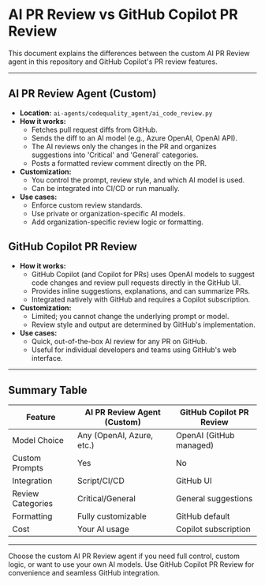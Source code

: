 # AI PR Review vs GitHub Copilot PR Review

This document explains the differences between the custom AI PR Review agent in this repository and GitHub Copilot's PR review features.

---

## AI PR Review Agent (Custom)
- **Location:** `ai-agents/codequality_agent/ai_code_review.py`
- **How it works:**
  - Fetches pull request diffs from GitHub.
  - Sends the diff to an AI model (e.g., Azure OpenAI, OpenAI API).
  - The AI reviews only the changes in the PR and organizes suggestions into 'Critical' and 'General' categories.
  - Posts a formatted review comment directly on the PR.
- **Customization:**
  - You control the prompt, review style, and which AI model is used.
  - Can be integrated into CI/CD or run manually.
- **Use cases:**
  - Enforce custom review standards.
  - Use private or organization-specific AI models.
  - Add organization-specific review logic or formatting.

## GitHub Copilot PR Review
- **How it works:**
  - GitHub Copilot (and Copilot for PRs) uses OpenAI models to suggest code changes and review pull requests directly in the GitHub UI.
  - Provides inline suggestions, explanations, and can summarize PRs.
  - Integrated natively with GitHub and requires a Copilot subscription.
- **Customization:**
  - Limited; you cannot change the underlying prompt or model.
  - Review style and output are determined by GitHub's implementation.
- **Use cases:**
  - Quick, out-of-the-box AI review for any PR on GitHub.
  - Useful for individual developers and teams using GitHub's web interface.

---

## Summary Table

| Feature                | AI PR Review Agent (Custom) | GitHub Copilot PR Review |
|------------------------|-----------------------------|--------------------------|
| Model Choice           | Any (OpenAI, Azure, etc.)   | OpenAI (GitHub managed)  |
| Custom Prompts         | Yes                         | No                       |
| Integration            | Script/CI/CD                | GitHub UI                |
| Review Categories      | Critical/General            | General suggestions      |
| Formatting             | Fully customizable          | GitHub default           |
| Cost                   | Your AI usage               | Copilot subscription     |

---

Choose the custom AI PR Review agent if you need full control, custom logic, or want to use your own AI models. Use GitHub Copilot PR Review for convenience and seamless GitHub integration.
